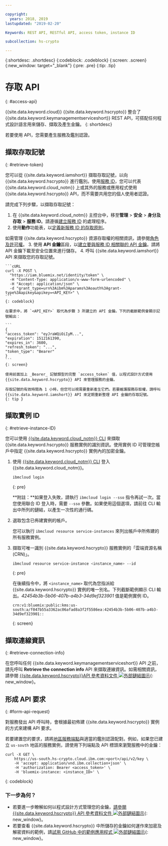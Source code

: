 ```yaml
---

copyright:
  years: 2018, 2019
lastupdated: "2019-02-20"

Keywords: REST API, RESTful API, access token, instance ID

subcollection: hs-crypto

---
```


{:shortdesc: .shortdesc}
{:codeblock: .codeblock}
{:screen: .screen}
{:new_window: target="_blank"}
{:pre: .pre}
{:tip: .tip}

# 存取 API
{: #access-api}

{{site.data.keyword.cloud}} {{site.data.keyword.hscrypto}} 整合了 {{site.data.keyword.keymanagementserviceshort}} REST API，可搭配任何程式設計語言用來儲存、擷取及產生金鑰。
{: shortdesc}

若要使用 API，您需要產生服務及鑑別認證。

## 擷取存取記號
{: #retrieve-token}

您可以從 {{site.data.keyword.iamshort}} 擷取存取記號，以向 {{site.data.keyword.hscrypto}} 進行鑑別。使用[服務 ID](/docs/iam/serviceid.html#serviceids)，您可以代表 {{site.data.keyword.cloud_notm}} 上或其外的服務或應用程式使用 {{site.data.keyword.hscrypto}} API，而不需要共用您的個人使用者認證。  

<!-- If you want to authenticate with your user credentials, you can retrieve your token by running `ibmcloud iam oauth-tokens` in the [{{site.data.keyword.cloud_notm}} CLI](/docs/cli/index.html#overview).
{: tip} -->

請完成下列步驟，以擷取存取記號：

1. 在 {{site.data.keyword.cloud_notm}} 主控台中，移至**管理** &gt; **安全** &gt; **身分及存取** &gt; **服務 ID**。請遵循[建立服務 ID](/docs/iam/serviceid.html#creating-a-service-id) 的處理程序。
2. 使用**動作**功能表，以[定義新服務 ID 的存取原則](/docs/iam/serviceidaccess.html)。

如需管理 {{site.data.keyword.hscrypto}} 資源存取權的相關資訊，請參閱[角色及許可權](/docs/services/hs-crypto/manage-access.html#roles)。
3. 使用 **API 金鑰**區段，以[建立要與服務 ID 相關聯的 API 金鑰](/docs/iam/serviceid_keys.html#serviceidapikeys)。請將 API 金鑰下載至安全位置來進行儲存。
4. 呼叫 {{site.data.keyword.iamshort}} API 來擷取您的存取記號。

    ```cURL
    curl -X POST \
      "https://iam.bluemix.net/identity/token" \
      -H "Content-Type: application/x-www-form-urlencoded" \
      -H "Accept: application/json" \
      -d "grant_type=urn%3Aibm%3Aparams%3Aoauth%3Agrant-type%3Aapikey&apikey=<API_KEY>" \ 
    ```
    {: codeblock}

    在要求中，將 `<API_KEY>` 取代為步驟 3 所建立的 API 金鑰。下列的截斷範例會顯示記號輸出：

    ```
    {
    "access_token": "eyJraWQiOiIyM...",
    "expiration": 1512161390,
    "expires_in": 3600,
    "refresh_token": "...",
    "token_type": "Bearer"
    }
    ```
    {: screen}

    使用前面加上 _Bearer_ 記號類型的完整 `access_token` 值，以程式設計方式使用 {{site.data.keyword.hscrypto}} API 來管理服務的金鑰。

    存取記號的有效時間為 1 小時，但您可以視需要重新產生它們。若要維護服務存取權，請呼叫 {{site.data.keyword.iamshort}} API 來定期重新整理 API 金鑰的存取記號。   
    {: tip }

## 擷取實例 ID
{: #retrieve-instance-ID}

您可以使用 [{{site.data.keyword.cloud_notm}} CLI](/docs/cli/index.html#overview) 來擷取 {{site.data.keyword.hscrypto}} 服務實例的識別資訊。使用實例 ID 可管理您帳戶中指定 {{site.data.keyword.hscrypto}} 實例內的加密金鑰。

1. 使用 [{{site.data.keyword.cloud_notm}} CLI](/docs/cli/index.html#overview) 登入 {{site.data.keyword.cloud_notm}}。

    ```sh
    ibmcloud login
    ```
    {: pre}

    **附註：**如果登入失敗，請執行 `ibmcloud login --sso` 指令再試一次。當您使用聯合 ID 登入時，需要 `--sso` 參數。如果使用這個選項，請前往 CLI 輸出中所列的鏈結，以產生一次性的通行碼。

2. 選取包含已佈建實例的帳戶。

    您可以執行 `ibmcloud resource service-instances` 來列出帳戶中所佈建的所有服務實例。

3. 擷取可唯一識別 {{site.data.keyword.hscrypto}} 服務實例的「雲端資源名稱 (CRN)」。

    ```sh
    ibmcloud resource service-instance <instance_name> --id
    ```
    {: pre}

    在後續指令中，將 `<instance_name>` 取代為您指派給 {{site.data.keyword.hscrypto}} 實例的唯一別名。下列截斷範例顯示 CLI 輸出。_42454b3b-5b06-407b-a4b3-34d9ef323901_ 值是範例實例 ID。

    ```
    crn:v1:bluemix:public:kms:us-south:a/f047b55a3362ac06afad8a3f2f5586ea:42454b3b-5b06-407b-a4b3-34d9ef323901::
    ```
    {: screen}

## 擷取連線資訊
{: #retrieve-connection-info}

在您呼叫任何 {{site.data.keyword.keymanagementserviceshort}} API 之前，請先呼叫 **Retrieve the connection info** API 來擷取連線資訊。如需相關資訊，請參閱 [{{site.data.keyword.hscrypto}}API 參考資料文件 ![外部鏈結圖示](../../icons/launch-glyph.svg "外部鏈結圖示")](https://cloud.ibm.com/apidocs/hs-crypto){: new_window}。

## 形成 API 要求
{: #form-api-request}

對服務發出 API 呼叫時，會根據最初佈建 {{site.data.keyword.hscrypto}} 實例的方式來建構 API 要求。

若要建置您的要求，請將[地區服務端點](/docs/services/hs-crypto/regions.html)與適當的鑑別認證配對。例如，如果您已建立 `us-south` 地區的服務實例，請使用下列端點及 API 標頭來瀏覽服務中的金鑰：

```cURL
curl -X GET \
    https://us-south.hs-crypto.cloud.ibm.com:<port>/api/v2/key \
    -H 'accept: application/vnd.ibm.collection+json' \
    -H 'authorization: Bearer <access_token>' \
    -H 'bluemix-instance: <instance_ID>' \
```
{: codeblock}

### 下一步為何？

- 若要進一步瞭解如何以程式設計方式管理您的金鑰，[請參閱 {{site.data.keyword.hscrypto}} API 參考資料文件 ![外部鏈結圖示](../../icons/launch-glyph.svg "外部鏈結圖示")](https://cloud.ibm.com/apidocs/hs-crypto){: new_window}。
- 若要查看 {{site.data.keyword.hscrypto}} 中所儲存的金鑰如何運作來加密及解密資料的範例，請[試用 GitHub 中的範例應用程式 ![外部鏈結圖示](../../icons/launch-glyph.svg "外部鏈結圖示")](https://github.com/IBM-Bluemix/key-protect-helloworld-python){: new_window}。
